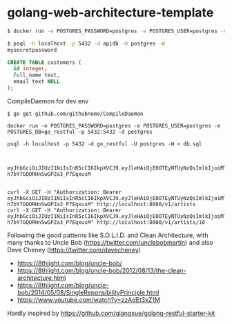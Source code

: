 # golang-web-architecture-template

```bash
$ docker run -e POSTGRES_PASSWORD=postgres -e POSTGRES_USER=postgres -e POSTGRES_DB=go_restful -p 5432:5432 -d postgres
```

```bash
$ psql -h localhost -p 5432 -d apidb -U postgres -W
mysecretpassword
```

```sql
CREATE TABLE customers (
  id integer,
  full_name text,
  email text NULL
);
```

CompileDaemon for dev env
```
$ go get github.com/githubnemo/CompileDaemon
```

```
docker run -e POSTGRES_PASSWORD=postgres -e POSTGRES_USER=postgres -e POSTGRES_DB=go_restful -p 5432:5432 -d postgres

psql -h localhost -p 5432 -d go_restful -U postgres -W < db.sql



eyJhbGciOiJIUzI1NiIsInR5cCI6IkpXVCJ9.eyJleHAiOjE0OTEyNTUyNzQsImlkIjoiMTAwIiwibmFtZSI6ImRlbW8ifQ.90mklqO3anYDjps-h7bY7GQORHnSwGP2a3_P7EqxusM


curl -X GET -H "Authorization: Bearer eyJhbGciOiJIUzI1NiIsInR5cCI6IkpXVCJ9.eyJleHAiOjE0OTEyNTUyNzQsImlkIjoiMTAwIiwibmFtZSI6ImRlbW8ifQ.90mklqO3anYDjps-h7bY7GQORHnSwGP2a3_P7EqxusM" http://localhost:8080/v1/artists
curl -X GET -H "Authorization: Bearer eyJhbGciOiJIUzI1NiIsInR5cCI6IkpXVCJ9.eyJleHAiOjE0OTEyNTUyNzQsImlkIjoiMTAwIiwibmFtZSI6ImRlbW8ifQ.90mklqO3anYDjps-h7bY7GQORHnSwGP2a3_P7EqxusM" http://localhost:8080/v1/artists/10
```

Following the good patterns like S.O.L.I.D. and Clean Architecture, with many thanks to Uncle Bob (https://twitter.com/unclebobmartin) and also Dave Cheney (https://twitter.com/davecheney)
- https://8thlight.com/blog/uncle-bob/
- https://8thlight.com/blog/uncle-bob/2012/08/13/the-clean-architecture.html
- https://8thlight.com/blog/uncle-bob/2014/05/08/SingleReponsibilityPrinciple.html
- https://www.youtube.com/watch?v=zzAdEt3xZ1M

Hardly inspired by https://github.com/qiangxue/golang-restful-starter-kit
